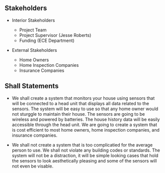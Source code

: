 ## Stakeholders
  - Interior Stakeholders
    - Project Team
    - Project Supervisor (Jesse Roberts)
    - Funding (ECE Department)

  - External Stakeholders
    - Home Owners
    - Home Inspection Companies
    - Insurance Companies

## Shall Statements

  - We shall create a system that monitors your house using sensors that will be connected to a head unit that displays all data related to the sensors. The system will be easy to use so that any home owner would not sturggle
to maintain their house. The sensors are going to be wireless and powered by batteries. The house history data will be easily accessible through the head unit.  We are going to create a system that is cost efficient to most home owners, home inspection companies, and insurance companies.

  - We shall not create a system that is too complicatied for the average person to use. We shall not violate any building codes or standards. The system will not be a distraction, it will be simple looking cases that hold the sensors to look aesthetically pleasing and some of the sensors will not even be visable. 
